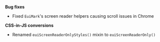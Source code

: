 **Bug fixes**

- Fixed `EuiMark`'s screen reader helpers causing scroll issues in Chrome

**CSS-in-JS conversions**

- Renamed `euiScreenReaderOnlyStyles()` mixin to `euiScreenReaderOnly()`
